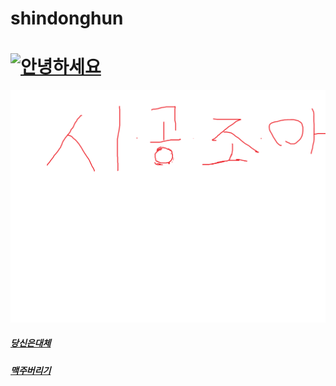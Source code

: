 # shindonghun
# [![안녕하세요](http://i.ytimg.com/vi/19HyWVP2Jzc/mqdefault.jpg)](https://youtu.be/19HyWVP2Jzc)
[![2](https://github.com/toppsycho/shindonghun/blob/master/%EC%A0%9C%EB%AA%A9%20%EC%97%86%EC%9D%8C.png?raw=true)](https://youtu.be/_aCOLk000J4)
##### [당신은대체](https://youtu.be/19HyWVP2Jzc)
##### [맥주버리기](https://youtu.be/_aCOLk000J4)
